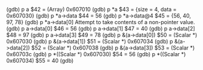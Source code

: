 
(gdb) p a
$42 = (Array) 0x607010
(gdb) p *a
$43 = {size = 4, data = 0x607030}
(gdb) p *a->data
$44 = 56
(gdb) p *a->data@4
$45 = {56, 40, 97, 78}
(gdb) p *a->data[0]
Attempt to take contents of a non-pointer value.
(gdb) p a->data[0]
$46 = 56
(gdb) p a->data[1]
$47 = 40
(gdb) p a->data[2]
$48 = 97
(gdb) p a->data[3]
$49 = 78
(gdb) p &(a->data[0])
$50 = (Scalar *) 0x607030
(gdb) p &(a->data[1])
$51 = (Scalar *) 0x607034
(gdb) p &(a->data[2])
$52 = (Scalar *) 0x607038
(gdb) p &(a->data[3])
$53 = (Scalar *) 0x60703c
(gdb) p *((Scalar *) 0x607030)
$54 = 56
(gdb) p *((Scalar *) 0x607034)
$55 = 40
(gdb)
